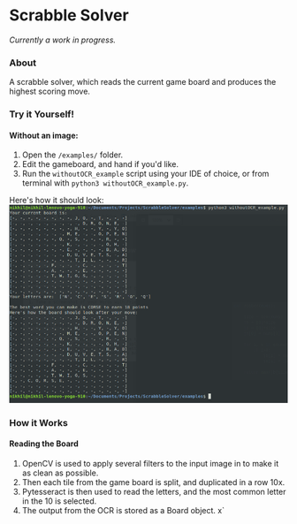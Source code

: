 # Scrabble Solver
_Currently a work in progress._

### About
A scrabble solver, which reads the current game board and produces the highest scoring move.

### Try it Yourself!

#### Without an image:
1. Open the `/examples/` folder.
2. Edit the gameboard, and hand if you'd like. 
3. Run the `withoutOCR_example` script using your IDE of choice, or from terminal with `python3 withoutOCR_example.py`. 

Here's how it should look:
![Without OCR](https://raw.githubusercontent.com/NikhilCBhat/ScrabbleSolver/master/examples/Without_OCR_Example.png)

### How it Works

#### Reading the Board
1) OpenCV is used to apply several filters to the input image in to make it as clean as possible.
2) Then each tile from the game board is split, and duplicated in a row 10x.
3) Pytesseract is then used to read the letters, and the most common letter in the 10 is selected.
4) The output from the OCR is stored as a Board object. x`
